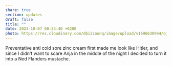 ```yaml
---
share: true
section: updates
draft: false
title: ""
date: 2023-10-07 00:23:40 +0200
photo: https://res.cloudinary.com/dbi2zounq/image/upload/v1696630944/ojm04a426itdn1yg9tvv.heic
---
```



Preventative anti cold sore zinc cream first made me look like Hitler, and since I didn't want to scare Anja in the middle of the night I decided to turn it into a Ned Flanders mustache. 
